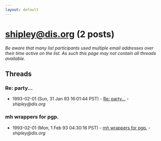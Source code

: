 ```yaml
---
layout: default
---
```


# shipley@dis.org (2 posts)

_Be aware that many list participants used multiple email addresses over their time active on the list. As such this page may not contain all threads available._

## Threads

### Re: party...
+ 1993-02-01 (Sun, 31 Jan 93 16:01:44 PST) - [Re: party...](/archive/1993/02/5351c6a799ca88bffddfe440627ebfa7d8bab919611f6c6fe4a3b9dcb108108c) - _shipley@dis.org_

### mh wrappers for pgp.
+ 1993-02-01 (Mon, 1 Feb 93 04:30:16 PST) - [mh wrappers for pgp.](/archive/1993/02/ee585aedd5586e219a73fc5caeff6b72d97585a79dc64c6fd1dfad5ee06032a6) - _shipley@dis.org_

